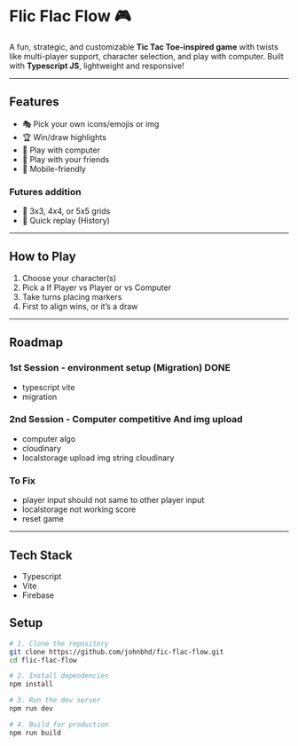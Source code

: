 # Flic Flac Flow 🎮  

A fun, strategic, and customizable **Tic Tac Toe-inspired game** with twists like multi-player support, character selection, and play with computer. Built with **Typescript JS**, lightweight and responsive!  

---

## Features  
- 🎭 Pick your own icons/emojis or img
- 🏆 Win/draw highlights  
- 📱 Play with computer 
- 👥 Play with your friends 
- 📱 Mobile-friendly  

### Futures addition
- 🔲 3x3, 4x4, or 5x5 grids  
- 🔄 Quick replay (History)  

---

## How to Play  
1. Choose your character(s)  
2. Pick a If Player vs Player or vs Computer  
3. Take turns placing markers  
4. First to align wins, or it’s a draw  

---
## Roadmap 

### 1st Session - environment setup (Migration) DONE
- typescript vite
- migration

### 2nd Session - Computer competitive And img upload
- computer algo 
- cloudinary 
- localstorage upload img string cloudinary 


### To Fix 
- player input should not same to other player input
- localstorage not working score
- reset game 
--- 

## Tech Stack
- Typescript
- Vite
- Firebase 

## Setup  
```bash
# 1. Clone the repository
git clone https://github.com/johnbhd/fic-flac-flow.git
cd flic-flac-flow

# 2. Install dependencies
npm install

# 3. Run the dev server
npm run dev

# 4. Build for production
npm run build
